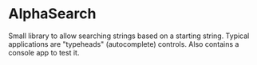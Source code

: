 # AlphaSearch

Small library to allow searching strings based on a starting string. Typical applications are "typeheads" (autocomplete) controls.
Also contains a console app to test it.
